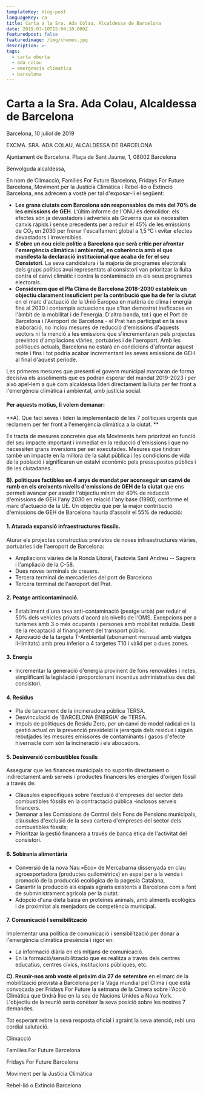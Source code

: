 ```yaml
---
templateKey: blog-post
languageKey: ca
title: Carta a la Sra. Ada Colau, Alcaldessa de Barcelona
date: 2019-07-10T15:04:10.000Z
featuredpost: false
featuredimage: /img/chemex.jpg
description: >-
tags:
  - carta oberta
  - ada colau
  - emergencia climatica
  - barcelona
---
```




Carta a la Sra. Ada Colau, Alcaldessa de Barcelona
==================================================

Barcelona, 10 juliol de 2019

EXCMA. SRA. ADA COLAU, ALCALDESSA DE BARCELONA

Ajuntament de Barcelona. Plaça de Sant Jaume, 1, 08002 Barcelona

Benvolguda alcaldessa,

En nom de Climacció, Families For Future Barcelona, Fridays For Future Barcelona, Moviment per la Justícia Climàtica i Rebel-lió o Extinció Barcelona, ens adrecem a vostè per tal d'exposar-li el següent:

-   **Les grans ciutats com Barcelona són responsables de més del 70% de les emissions de GEH**. L'últim informe de l'ONU és demolidor: els efectes són ja devastadors i adverteix als Governs que es necessiten canvis ràpids i sense precedents per a reduir el 45% de les emissions de CO₂  en 2030  per frenar l'escalfament global a 1,5 °C i evitar efectes devastadors i irreversibles.
-   **S'obre un nou cicle polític a Barcelona que serà crític per afrontar l'emergència climàtica i ambiental, en coherència amb el que manifesta la declaració institucional que acaba de  fer el seu Consistori**.  La seva candidatura i la majoria de programes electorals dels grups polítics avui representats al consistori van prioritzar la lluita contra el canvi climàtic i contra la contaminació en els seus programes electorals.  
-   **Considerem que el Pla Clima de Barcelona 2018-2030 estableix un objectiu clarament insuficient per la contribució que ha de fer la ciutat** en el marc d'actuació de la Unió Europea en matèria de clima i energia fins al 2030 i contempla actuacions que s'han demostrat ineficaces en l'àmbit de la mobilitat i de l'energia.  D'altra banda, tot i que el Port de Barcelona i l'Aeroport de Barcelona - el Prat han participat en la seva elaboració, no inclou mesures de reducció d'emissions d'aquests sectors ni fa menció a les emissions que s'incrementaran pels projectes previstos d'ampliacions viàries, portuàries i de l'aeroport. Amb les polítiques actuals,  Barcelona no estarà en condicions d'afrontar aquest repte i fins i tot podria acabar incrementant les seves emissions de GEH al final d'aquest període.

Les primeres mesures que presenti el govern municipal marcaran de forma decisiva els assoliments que es podran esperar del mandat 2019-2023 i per això apel-lem a què com alcaldessa lideri directament la lluita per fer front a l'emergència climàtica i ambiental, amb justícia social.

#### Per aquests motius, li volem demanar:  

**A). Que  faci seves i lideri la implementació de les 7 polítiques urgents que reclamem per fer front a l'emergència climàtica a la ciutat.  **

Es tracta de mesures concretes que els Moviments hem prioritzat en funció del seu impacte important i immediat en la reducció d'emissions i que no necessiten grans inversions per ser executades. Mesures que tindran també un impacte en la millora de la salut pública i les condicions de vida de la població i significaran un estalvi econòmic pels pressupostos públics i de les ciutadanes.

**B). polítiques factibles en 4 anys de mandat per aconseguir un canvi de rumb en els creixents nivells d'emissions de GEH de la ciutat** que ens permeti avançar per assolir l'objectiu mínim del 40% de reducció d'emissions de GEH l'any 2030 en relació l'any base (1990), conforme el marc d'actuació de la UE. Un objectiu que per la major contribució d'emissions de GEH de Barcelona hauria d'assolir el 55% de reducció:

#### 1\. Aturada expansió infraestructures fòssils.

Aturar els projectes constructius previstos de noves infraestructures viàries, portuàries i de l'aeroport de Barcelona:

-   Ampliacions viàries de la Ronda Litoral, l'autovia Sant Andreu -- Sagrera i l'ampliació de la C-58.
-   Dues noves terminals de creuers.
-   Tercera terminal de mercaderies del port de Barcelona
-   Tercera terminal de l'aeroport del Prat.

#### 2\. Peatge anticontaminació.

-   Establiment d'una taxa anti-contaminació (peatge urbà) per reduir el 50% dels vehicles privats d'acord als nivells de l'OMS. Excepcions per a turismes amb 3 o més ocupants i persones amb mobilitat reduïda. Destí de la recaptació al finançament del transport públic.
-   Aprovació de la targeta T-Ambiental (abonament mensual amb viatges il-limitats) amb preu inferior a 4 targetes T10 i vàlid per a dues zones.

#### 3\. Energia

-   Incrementar la generació d'energia provinent de fons renovables i netes, simplificant la legislació i proporcionant incentius administratius des del consistori.

#### 4\. Residus

-   Pla de tancament de la incineradora pública TERSA.
-   Desvinculació de 'BARCELONA ENERGIA' de TERSA.
-   Impuls de polítiques de Residu Zero, per un canvi de model radical en la gestió actual on la prevenció presideixi la jerarquia dels residus i siguin rebutjades les mesures emissores de contaminants i gasos d'efecte hivernacle com són la incineració i els abocadors.

#### 5\. Desinversió combustibles fòssils

Assegurar que les finances municipals no suportin directament o indirectament amb serveis i productes financers les energies d'origen fòssil a través de:

-   Clàusules específiques sobre l'exclusió d'empreses del sector dels combustibles fòssils en la contractació pública -inclosos serveis financers.
-   Demanar a les Comissions de Control dels Fons de Pensions municipals, clàusules d'exclusió de la seva cartera d'empreses del sector dels combustibles fòssils;
-   Prioritzar la gestió financera a través de banca ètica de l'activitat del consistori.

#### 6\. Sobirania alimentària

-   Conversió de la nova Nau «Eco» de Mercabarna dissenyada en clau agroexportadora (productes quilomètrics) en espai per a la venda i promoció de la producció ecològica de la pagesia Catalana,
-   Garantir la producció als espais agraris existents a Barcelona com a font de subministrament agrícola per la ciutat.
-   Adopció d'una dieta baixa en proteines animals, amb aliments ecològics i de proximitat als menjadors de competència municipal.  

#### 7\. Comunicació I sensibilització

Implementar una política de comunicació i sensibilització per donar a l'emergència climàtica presència i rigor en:

-   La informació diària en els mitjans de comunicació.
-   En la formació/sensibilització que es realitza a través dels centres educatius, centres cívics, institucions públiques, etc.

**C).  Reunir-nos amb vostè el pròxim dia 27 de setembre** en el marc de la mobilització prevista a Barcelona per la Vaga mundial pel Clima i que està convocada per Fridays For Future la setmana de la Cimera sobre l'Acció Climàtica que tindrà lloc en la seu de Nacions Unides a Nova York. L'objectiu de la reunió seria conèixer la seva posició sobre les nostres 7 demandes.

Tot esperant rebre la seva resposta oficial i agraint la seva atenció, rebi una cordial salutació.

Climacció

Families For Future Barcelona

Fridays For Future Barcelona

Moviment per la Justícia Climàtica

Rebel-lió o Extinció Barcelona

